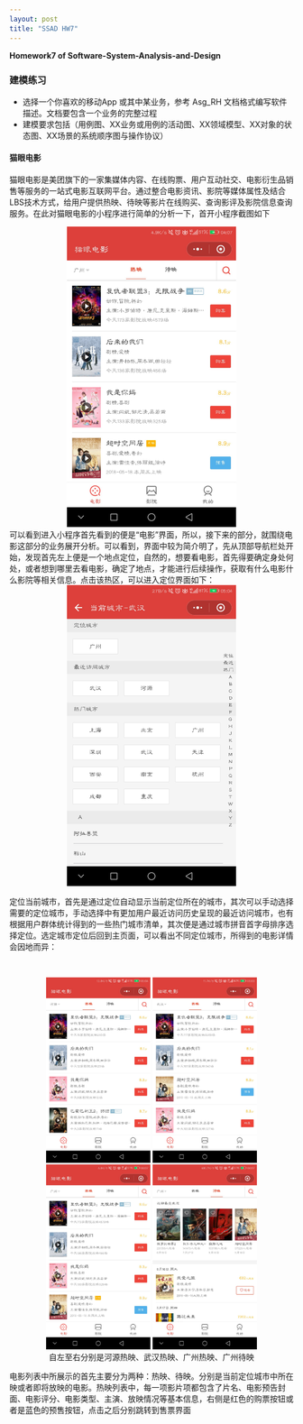 ```yaml
---
layout: post
title: "SSAD HW7"
---
```

<b>Homework7 of Software-System-Analysis-and-Design</b>

### 建模练习 

- 选择一个你喜欢的移动App 或其中某业务，参考 Asg_RH 文档格式编写软件描述。文档要包含一个业务的完整过程
- 建模要求包括（用例图、XX业务或用例的活动图、XX领域模型、XX对象的状态图、XX场景的系统顺序图与操作协议）

#### 猫眼电影
猫眼电影是美团旗下的一家集媒体内容、在线购票、用户互动社交、电影衍生品销售等服务的一站式电影互联网平台。通过整合电影资讯、影院等媒体属性及结合LBS技术方式，给用户提供热映、待映等影片在线购买、查询影评及影院信息查询服务。在此对猫眼电影的小程序进行简单的分析一下，首开小程序截图如下
<center>
<img width = "300" src = "https://raw.githubusercontent.com/joece/joece.github.io/master/_includes/hw7/热映.jpg">
</center>
可以看到进入小程序首先看到的便是“电影”界面，所以，接下来的部分，就围绕电影这部分的业务展开分析。可以看到，界面中较为简介明了，先从顶部导航栏处开始，发现首先左上便是一个地点定位，自然的，想要看电影，首先得要确定身处何处，或者想到哪里去看电影，确定了地点，才能进行后续操作，获取有什么电影什么影院等相关信息。点击该热区，可以进入定位界面如下：
<center>
<img width = "300" src = "https://raw.githubusercontent.com/joece/joece.github.io/master/_includes/hw7/定位.jpg">
</center>

定位当前城市，首先是通过定位自动显示当前定位所在的城市，其次可以手动选择需要的定位城市，手动选择中有更加用户最近访问历史呈现的最近访问城市，也有根据用户群体统计得到的一些热门城市清单，其次便是通过城市拼音首字母排序选择定位。选定城市定位后回到主页面，可以看出不同定位城市，所得到的电影详情会因地而异：
 <center>  
 
 <img width = 185 src = "https://raw.githubusercontent.com/joece/joece.github.io/master/_includes/hw7/河源.jpg?raw=true"> <img width = 185 src = "https://raw.githubusercontent.com/joece/joece.github.io/master/_includes/hw7/武汉.jpg?raw=true"> <img width = 185 src = "https://raw.githubusercontent.com/joece/joece.github.io/master/_includes/hw7/热映.jpg?raw=true"> <img width = 185 src = "https://raw.githubusercontent.com/joece/joece.github.io/master/_includes/hw7/待映.jpg?raw=true">
 <br>
 自左至右分别是河源热映、武汉热映、广州热映、广州待映
</center>

电影列表中所展示的首先主要分为两种：热映、待映。分别是当前定位城市中所在映或者即将放映的电影。热映列表中，每一项影片项都包含了片名、电影预告封面、电影评分、电影类型、主演、放映情况等基本信息，右侧是红色的购票按钮或者是蓝色的预售按钮，点击之后分别跳转到售票界面
